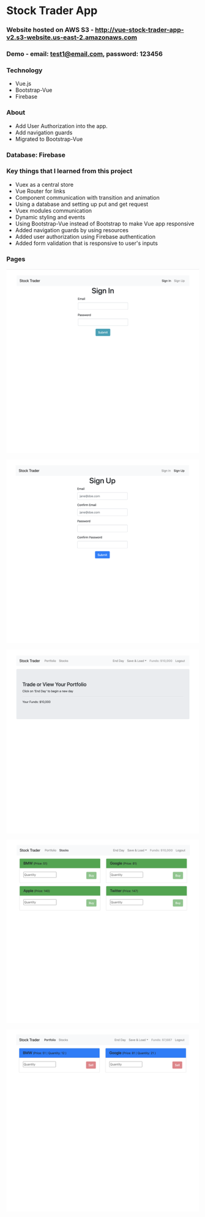 # Stock Trader App

### Website hosted on AWS S3 - http://vue-stock-trader-app-v2.s3-website.us-east-2.amazonaws.com

### Demo - email: test1@email.com, password: 123456

### Technology
* Vue.js
* Bootstrap-Vue
* Firebase

### About
* Add User Authorization into the app.
* Add navigation guards
* Migrated to Bootstrap-Vue 

### Database: Firebase

### Key things that I learned from this project
* Vuex as a central store 
* Vue Router for links
* Component communication with transition and animation
* Using a database and setting up put and get request
* Vuex modules communication
* Dynamic styling and events 
* Using Bootstrap-Vue instead of Bootstrap to make Vue app responsive
* Added navigation guards by using resources
* Added user authorization using Firebase authentication
* Added form validation that is responsive to user's inputs

### Pages

![Sign In](https://github.com/Affeeq/Stock-Trader-App/blob/master/images/Screen%20Shot%202020-08-20%20at%209.04.15%20PM.png)

![Sign Up](https://github.com/Affeeq/Stock-Trader-App/blob/master/images/Screen%20Shot%202020-08-20%20at%209.05.16%20PM.png)

![Home](https://github.com/Affeeq/Stock-Trader-App/blob/master/images/Screen%20Shot%202020-08-20%20at%209.05.59%20PM.png)

![Stocks](https://github.com/Affeeq/Stock-Trader-App/blob/master/images/Screen%20Shot%202020-08-20%20at%209.06.48%20PM.png)

![Portfolio](https://github.com/Affeeq/Stock-Trader-App/blob/master/images/Screen%20Shot%202020-08-20%20at%209.08.03%20PM.png)
